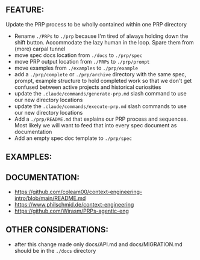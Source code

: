 ## FEATURE:
Update the PRP process to be wholly contained within one PRP directory
- Rename `./PRPs` to `./prp` because I'm tired of always holding down the shift button. Accommodate the lazy human in the loop. Spare them from (more) carpal tunnel
- move spec docs location from `./docs` to `./prp/spec`
- move PRP output location from `./PRPs` to `./prp/prompt`
- move examples from `./examples` to `./prp/example`
- add a `./prp/complete` or `./prp/archive` directory with the same spec, prompt, example structure to hold completed work so that we don't get confused between active projects and historical curiosities
- update the `.claude/commands/generate-prp.md` slash command to use our new directory locations
- update the `.claude/commands/execute-prp.md` slash commands to use our new directory locations
- Add a `./prp/README.md` that explains our PRP process and sequences. Most likely we will want to feed that into every spec document as documentation
- Add an empty spec doc template to `./prp/spec`

## EXAMPLES:

## DOCUMENTATION:
- https://github.com/coleam00/context-engineering-intro/blob/main/README.md
- https://www.philschmid.de/context-engineering
- https://github.com/Wirasm/PRPs-agentic-eng

## OTHER CONSIDERATIONS:
- after this change made only docs/API.md and docs/MIGRATION.md should be in the `./docs` directory